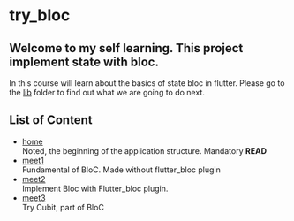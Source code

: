 # try_bloc

## Welcome to my self learning. This project implement state with bloc.

In this course will learn about the basics of state bloc in flutter. Please go to the [lib](https://github.com/dikynugraha1111/state_bloc/tree/master/lib) folder to find out what we are going to do next.

## List of Content

- [home](https://github.com/dikynugraha1111/state_bloc/tree/master/lib)</br>
  Noted, the beginning of the application structure. Mandatory **READ**
- [meet1](https://github.com/dikynugraha1111/state_bloc/tree/master/meet_1)</br>
  Fundamental of BloC. Made without flutter_bloc plugin
- [meet2](https://github.com/dikynugraha1111/state_bloc/tree/master/meet_2)</br>
  Implement Bloc with Flutter_bloc plugin.
- [meet3](https://github.com/dikynugraha1111/state_bloc/tree/master/meet_3)</br>
  Try Cubit, part of BloC
